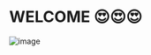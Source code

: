 # WELCOME 😍😍😍
![image](https://user-images.githubusercontent.com/64624794/127458523-01a3a311-a5c4-4a13-b9b7-338ea8fe6d75.png)
